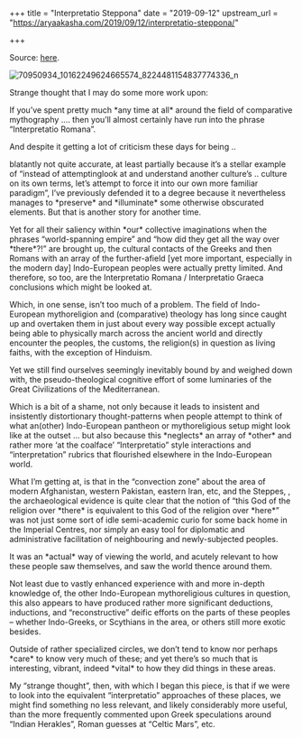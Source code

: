 +++
title = "Interpretatio Steppona"
date = "2019-09-12"
upstream_url = "https://aryaakasha.com/2019/09/12/interpretatio-steppona/"

+++

Source: [here](https://aryaakasha.com/2019/09/12/interpretatio-steppona/).

![70950934_10162249624665574_8224481154837774336_n](https://aryaakasha.files.wordpress.com/2019/09/70950934_10162249624665574_8224481154837774336_n.jpg?w=676)

Strange thought that I may do some more work upon:

If you’ve spent pretty much \*any time at all\* around the field of comparative mythography …. then you’ll almost certainly have run into the phrase “Interpretatio Romana”.

And despite it getting a lot of criticism these days for being ..

blatantly not quite accurate, at least partially because it’s a stellar example of “instead of attemptinglook at and understand another culture’s .. culture on its own terms, let’s attempt to force it into our own more familiar paradigm”, I’ve previously defended it to a degree because it nevertheless manages to \*preserve\* and \*illuminate\* some otherwise obscurated elements. But that is another story for another time.

Yet for all their saliency within \*our\* collective imaginations when the phrases “world-spanning empire” and “how did they get all the way over \*there\*?!” are brought up, the cultural contacts of the Greeks and then Romans with an array of the further-afield \[yet more important, especially in the modern day\] Indo-European peoples were actually pretty limited. And therefore, so too, are the Interpretatio Romana / Interpretatio Graeca conclusions which might be looked at.

Which, in one sense, isn’t too much of a problem. The field of Indo-European mythoreligion and (comparative) theology has long since caught up and overtaken them in just about every way possible except actually being able to physically march across the ancient world and directly encounter the peoples, the customs, the religion(s) in question as living faiths, with the exception of Hinduism.

Yet we still find ourselves seemingly inevitably bound by and weighed down with, the pseudo-theological cognitive effort of some luminaries of the Great Civilizations of the Mediterranean.

Which is a bit of a shame, not only because it leads to insistent and insistently distortionary thought-patterns when people attempt to think of what an(other) Indo-European pantheon or mythoreligious setup might look like at the outset … but also because this \*neglects\* an array of \*other\* and rather more ‘at the coalface’ “Interpretatio” style interactions and “interpretation” rubrics that flourished elsewhere in the Indo-European world.

What I’m getting at, is that in the “convection zone” about the area of modern Afghanistan, western Pakistan, eastern Iran, etc, and the Steppes, , the archaeological evidence is quite clear that the notion of “this God of the religion over \*there\* is equivalent to this God of the religion over \*here\*” was not just some sort of idle semi-academic curio for some back home in the Imperial Centres, nor simply an easy tool for diplomatic and administrative facilitation of neighbouring and newly-subjected peoples.

It was an \*actual\* way of viewing the world, and acutely relevant to how these people saw themselves, and saw the world thence around them.

Not least due to vastly enhanced experience with and more in-depth knowledge of, the other Indo-European mythoreligious cultures in question, this also appears to have produced rather more significant deductions, inductions, and “reconstructive” deific efforts on the parts of these peoples – whether Indo-Greeks, or Scythians in the area, or others still more exotic besides.

Outside of rather specialized circles, we don’t tend to know nor perhaps \*care\* to know very much of these; and yet there’s so much that is interesting, vibrant, indeed \*vital\* to how they did things in these areas.

My “strange thought”, then, with which I began this piece, is that if we were to look into the equivalent “interpretatio” approaches of these places, we might find something no less relevant, and likely considerably more useful, than the more frequently commented upon Greek speculations around “Indian Herakles”, Roman guesses at “Celtic Mars”, etc.